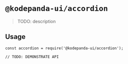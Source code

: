 # `@kodepanda-ui/accordion`

> TODO: description

## Usage

```
const accordion = require('@kodepanda-ui/accordion');

// TODO: DEMONSTRATE API
```
